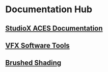 # Documentation Hub
## [StudioX ACES Documentation](https://sharktacos.github.io/OpenColorIO-configs/)
## [VFX Software Tools](https://sharktacos.github.io/VFX-software-prefs/)
## [Brushed Shading](https://sharktacos.github.io/BrushedShading/)
